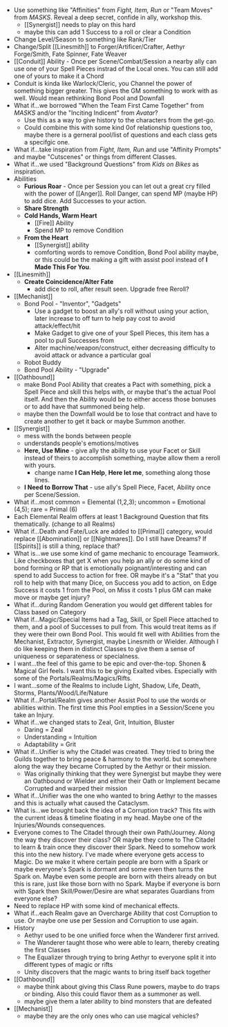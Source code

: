 - Use something like "Affinities" from *Fight, Item, Run* or "Team Moves" from *MASKS*. Reveal a deep secret, confide in ally, workshop this.
	- [[Synergist]] needs to play on this hard
	- maybe this can add 1 Success to a roll or clear a Condition
- Change Level/Season to something like Rank/Tier
- Change/Split [[Linesmith]] to Forger/Artificer/Crafter, Aethyr Forge/Smith, Fate Spinner, Fate Weaver
- [[Conduit]] Ability - Once per Scene/Combat/Session a nearby ally can use one of your Spell Pieces instrad of the Local ones. You can still add one of yours to make it a Chord
- Conduit is kinda like Warlock/Cleric, you Channel the power of something bigger greater. This gives the GM something to work with as well. Would mean rethinking Bond Pool and Downfall
- What if...we borrowed "When the Team First Came Together" from *MASKS* and/or the "Inciting Indicent" from *Avatar*? 
	- Use this as a way to give history to the characters from the get-go.
	- Could combine this with some kind 0of relationship questions too, maybe there is a gerneral pool/list of questions and each class gets a specifgic one.
- What if...take inspiration from *Fight, Item, Run* and use "Affinity Prompts" and maybe "Cutscenes" or things from different Classes.
- What if...we used "Background Questions" from *Kids on Bikes* as inspiration.
- Abilities
	- **Furious Roar** - Once per Session you can let out a great cry filled with the power of [[Anger]]. Roll Danger, can spend MP (maybe HP) to add dice. Add Successes to your action.
	- **Share Strength**
	- **Cold Hands, Warm Heart** 
		- [[Fire]] Ability
		- Spend MP to remove Condition
	- **From the Heart**
		- [[Synergist]] ability
		- comforting words to remove Condition, Bond Pool ability maybe, or this could be the making a gift with assist pool instead of **I Made This For You**.
- [[Linesmith]]
	- **Create Coincidence/Alter Fate** 
		- add dice to roll, after result seen. Upgrade free Reroll?
- [[Mechanist]]
	- Bond Pool - "Inventor", "Gadgets"
		- Use a gadget to boost an ally's roll without using your action, later increase to off turn to help pay cost to avoid attack/effect/hit
		- Make Gadget to give one of your Spell Pieces, this item has a pool to pull Successes from
		- Alter machine/weapon/construct, either decreasing difficulty to avoid attack or advance a particular goal
	- Robot Buddy
	- Bond Pool Ability - "Upgrade"
- [[Oathbound]]
	- make Bond Pool Ability that creates a Pact with something, pick a Spell Piece and skill this helps with, or maybe that's the actual Pool itself. And then the Ability would be to either access those bonuses or to add have that summoned being help.
	- maybe then the Downfall would be to lose that contract and have to create another to get it back or maybe Summon another.
- [[Synergist]]
	- mess with the bonds between people
	- understands people's emotions/motives
	- **Here, Use Mine** - give ally the ability to use your Facet or Skill instead of theirs to accomplish something, maybe allow them a reroll with yours.
		- change name **I Can Help**, **Here let me**, something along those lines.
	- **I Need to Borrow That** - use ally's Spell Piece, Facet, Ability once per Scene/Session.
- What if...most common = Elemental (1,2,3); uncommon = Emotional (4,5); rare = Primal (6)
- Each Elemental Realm offers at least 1 Background Question that fits thematically. (change to all Realms)
- What if...Death and Fate/Luck are added to [[Primal]] category, would replace [[Abomination]] or [[Nightmares]]. Do I still have Dreams? If [[Spirits]] is still a thing, replace that?
- What is...we use some kind of game mechanic to encourage Teamwork. Like checkboxes that get X when you help an ally or do some kind of bond forming or RP that is emotionally poignant/interesting and can spend to add Success to action for free. OR maybe it's a "Stat" that you roll to help with that many Dice, on Success you add to action, on Edge Success it costs 1 from the Pool, on Miss it costs 1 plus GM can make move or maybe get injury?
- What if...during Random Generation you would get different tables for Class based on Category
- What if...Magic/Special Items had a Tag, Skill, or Spell Piece attached to them, and a pool of Successes to pull from. This would treat items as if they were their own Bond Pool. This would fit well with Abilities from the Mechanist, Extractor, Synergist, maybe Linesmith or Wielder. Although I do like keeping them in distinct Classes to give them a sense of uniqueness or separateness or specialness.
- I want...the feel of this game to be epic and over-the-top. Shonen & Magical Girl feels. I want this to be giving Exalted vibes. Especially with some of the Portals/Realms/Magics/Rifts.
- I want...some of the Realms to include Light, Shadow, Life, Death, Storms, Plants/Wood/Life/Nature
- What if...Portal/Realm gives another Assist Pool to use the words or abilities within. The first time this Pool empties in a Session/Scene you take an Injury.
- What if...we changed stats to Zeal, Grit, Intuition, Bluster
	- Daring = Zeal
	- Understanding = Intuition
	- Adaptability = Grit
- What if...Unifier is why the Citadel was created. They tried to bring the Guilds together to bring peace & harmony to the world. but somewhere along the way they became Corrupted by the Aethyr or their mission. 
	- Was originally thinking that they were Synergist but maybe they were an Oathbound or Wielder and either their Oath or Implement became Corrupted and warped their mission
- What if...Unifier was the one who wanted to bring Aethyr to the masses and this is actually what caused the Cataclysm.
- What is...we brought back the idea of a Corruption track? This fits with the current ideas & timeline floating in my head. Maybe one of the Injuries/Wounds consequences.
- Everyone comes to The Citadel through their own Path/Journey. Along the way they discover their class? OR maybe they come to The Citadel to learn & train once they discover their Spark. Need to somehow work this into the new history. I've made where everyone gets access to Magic. Do we make it where certain people are born with a Spark or maybe everyone's Spark is dormant and some even then turns the Spark on. Maybe even some people are born with theirs already on but this is rare, just like those born with no Spark. Maybe if everyone is born with Spark then Skill/Power/Desire are what separates Guardians from everyone else?
- Need to replace HP with some kind of mechanical effects.
- What if...each Realm gave an Overcharge Ability that cost Corruption to use. Or maybe one use per Session and Corruption to use again.
- History
	- Aethyr used to be one unified force when the Wanderer first arrived. 
	- The Wanderer taught those who were able to learn, thereby creating the first Classes
	- The Equalizer through trying to bring Aethyr to everyone split it into different types of magic or rifts
	- Unity discovers that the magic wants to bring itself back together
- [[Oathbound]]
	- maybe think about giving this Class Rune powers, maybe to do traps or binding. Also this could flavor them as a summoner as well.
	- maybe give them a later ability to bind monsters that are defeated
- [[Mechanist]]
	- maybe they are the only ones who can use magical vehicles?